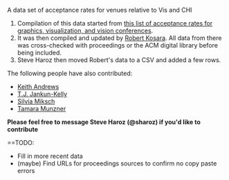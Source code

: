 A data set of acceptance rates for venues relative to Vis and CHI

1. Compilation of this data started from [this list of acceptance rates for graphics, visualization, and vision conferences](http://web.cs.wpi.edu/~gogo/hive/AcceptanceRates/). 
2. It was then compiled and updated by [Robert Kosara](http://eagereyes.org/acceptance-rates). All data from there was cross-checked with proceedings or the ACM digital library before being included.
3. Steve Haroz then moved Robert's data to a CSV and added a few rows.

The following people have also contributed:
* [Keith Andrews](http://www.iicm.tugraz.at/keith)
* [T.J. Jankun-Kelly](http://www.cse.msstate.edu/~tjk/)
* [Silvia Miksch](http://www.donau-uni.ac.at/en/universitaet/whois/05951/index.php)
* [Tamara Munzner](http://www.cs.ubc.ca/~tmm/)

**Please feel free to message Steve Haroz (@sharoz) if you'd like to contribute**

==TODO: 

* Fill in more recent data
* (maybe) Find URLs for proceedings sources to confirm no copy paste errors